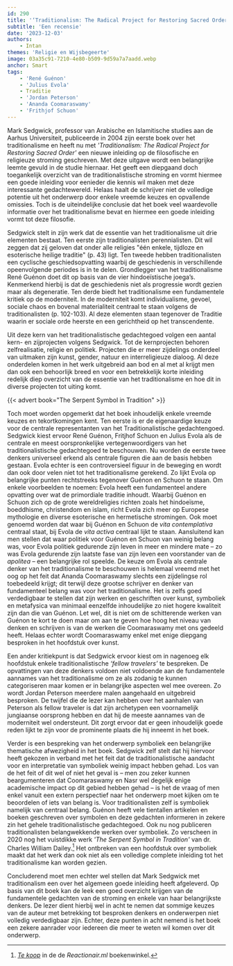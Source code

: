 ```yaml
---
id: 290
title: '‘Traditionalism: The Radical Project for Restoring Sacred Order’'
subtitle: 'Een recensie'
date: '2023-12-03'
authors:
    - Intan
themes: 'Religie en Wijsbegeerte'
image: 03a35c91-7210-4e80-b509-9d59a7a7aadd.webp
anchor: Smart
tags:
    - 'René Guénon'
    - 'Julius Evola'
    - Traditie
    - 'Jordan Peterson'
    - 'Ananda Coomaraswamy'
    - 'Frithjof Schuon'
---
```


Mark Sedgwick, professor van Arabische en Islamitische studies aan de Aarhus Universiteit, publiceerde in 2004 zijn eerste boek over het traditionalisme en heeft nu met *'Traditionalism: The Radical Project for Restoring Sacred Order'* een nieuwe inleiding op de filosofische en religieuze stroming geschreven. Met deze uitgave wordt een belangrijke leemte gevuld in de studie hiernaar. Het geeft een diepgaand doch toegankelijk overzicht van de traditionalistische stroming en vormt hiermee een goede inleiding voor eenieder die kennis wil maken met deze interessante gedachtewereld. Helaas haalt de schrijver niet de volledige potentie uit het onderwerp door enkele vreemde keuzes en opvallende omissies. Toch is de uiteindelijke conclusie dat het boek veel waardevolle informatie over het traditionalisme bevat en hiermee een goede inleiding vormt tot deze filosofie.

Sedgwick stelt in zijn werk dat de essentie van het traditionalisme uit drie elementen bestaat. Ten eerste zijn traditionalisten perennialisten. Dit wil zeggen dat zij geloven dat onder alle religies "één enkele, tijdloze en esoterische heilige traditie" (p. 43) ligt. Ten tweede hebben traditionalisten een cyclische geschiedsopvatting waarbij de geschiedenis in verschillende opeenvolgende periodes is in te delen. Grondlegger van het traditionalisme René Guénon doet dit op basis van de vier hindoeïstische joega’s. Kenmerkend hierbij is dat de geschiedenis niet als progressie wordt gezien maar als degeneratie. Ten derde biedt het traditionalisme een fundamentele kritiek op de moderniteit. In de moderniteit komt individualisme, gevoel, sociale chaos en bovenal materialiteit centraal te staan volgens de traditionalisten (p. 102-103). Al deze elementen staan tegenover de Traditie waarin er sociale orde heerste en een gerichtheid op het transcendente.

Uit deze kern van het traditionalistische gedachtegoed volgen een aantal kern- en zijprojecten volgens Sedgwick. Tot de kernprojecten  behoren zelfrealisatie, religie en politiek. Projecten die er meer zijdelings onderdeel van uitmaken zijn kunst, gender, natuur en interreligieuze dialoog. Al deze onderdelen komen in het werk uitgebreid aan bod en al met al krijgt men dan ook een behoorlijk breed en voor een betrekkelijk korte inleiding redelijk diep overzicht van de essentie van het traditionalisme en hoe dit in diverse projecten tot uiting komt.

{{< advert book="The Serpent Symbol in Tradition" >}}

Toch moet worden opgemerkt dat het boek inhoudelijk enkele vreemde keuzes en tekortkomingen kent. Ten eerste is er de eigenaardige keuze voor de centrale representanten van het Traditionalistische gedachtengoed. Sedgwick kiest ervoor René Guénon, Fritjhof Schuon en Julius Evola als de centrale en meest oorspronkelijke vertegenwoordigers van het traditionalistische gedachtegoed te beschouwen. Nu worden de eerste twee denkers universeel erkend als centrale figuren die aan de basis hebben gestaan. Evola echter is een controversieel figuur in de beweging en wordt dan ook door velen niet tot het traditionalisme gerekend. Zo lijkt Evola op belangrijke punten rechtstreeks tegenover Guénon en Schuon te staan. Om enkele voorbeelden te noemen: Evola heeft een fundamenteel andere opvatting over wat de primordiale traditie inhoudt. Waarbij Guénon en Schuon zich op de grote wereldreligies richten zoals het hindoeïsme, boeddhisme, christendom en islam, richt Evola zich meer op Europese mythologie en diverse esoterische en hermetische stromingen. Ook moet genoemd worden dat waar bij Guénon en Schuon de *vita contemplativa* centraal staat, bij Evola de *vita activa* centraal lijkt te staan. Aansluitend kan men stellen dat waar politiek voor Guénon en Schuon van weinig belang was, voor Evola politiek gedurende zijn leven in meer en mindere mate – zo was Evola gedurende zijn laatste fase van zijn leven een voorstander van de *apolitea* – een belangrijke rol speelde. De keuze om Evola als centrale denker van het traditionalisme te beschouwen is helemaal vreemd met het oog op het feit dat Ananda Coomaraswamy slechts een zijdelingse rol toebedeeld krijgt; dit terwijl deze grootse schrijver en denker van fundamenteel belang was voor het traditionalisme. Het is zelfs goed verdedigbaar te stellen dat zijn werken en geschriften over kunst, symboliek en metafysica van minimaal eenzelfde inhoudelijke zo niet hogere kwaliteit zijn dan die van Guénon. Let wel, dit is niet om de schitterende werken van Guénon te kort te doen maar om aan te geven hoe hoog het niveau van denken en schrijven is van de werken die Coomaraswamy met ons gedeeld heeft. Helaas echter wordt Coomaraswamy enkel met enige diepgang besproken in het hoofdstuk over kunst. 

Een ander kritiekpunt is dat Sedgwick ervoor kiest om in nagenoeg elk hoofdstuk enkele traditionalistische *‘fellow travelers’* te bespreken. De opvattingen van deze denkers voldoen niet voldoende aan de fundamentele aannames van het traditionalisme om ze als zodanig te kunnen categoriseren maar komen er in belangrijke aspecten wel mee overeen. Zo wordt Jordan Peterson meerdere malen aangehaald en uitgebreid besproken. De twijfel die de lezer kan hebben over het aanhalen van Peterson als fellow traveler is dat zijn archetypen een voornamelijk jungiaanse oorsprong hebben en dat hij de meeste aannames van de moderniteit wel ondersteunt. Dit zorgt ervoor dat er geen inhoudelijk goede reden lijkt te zijn voor de prominente plaats die hij inneemt in het boek.

Verder is een bespreking van het onderwerp symboliek een belangrijke thematische afwezigheid in het boek. Sedgwick zelf stelt dat hij hiervoor heeft gekozen in verband met het feit dat de traditionalistische aandacht voor en interpretatie van symboliek weinig impact hebben gehad. Los van de het feit of dit wel of niet het geval is – men zou zeker kunnen beargumenteren dat Coomaraswamy en Nasr wel degelijk enige academische impact op dit gebied hebben gehad – is het de vraag of men enkel vanuit een extern perspectief naar het onderwerp moet kijken om te beoordelen of iets van belang is. Voor traditionalisten zelf is symboliek namelijk van centraal belang. Guénon heeft vele tientallen artikelen en boeken geschreven over symbolen en deze gedachten informeren in zekere zin het gehele traditionalistische gedachtegoed. Ook nu nog publiceren traditionalisten belangwekkende werken over symboliek. Zo verscheen in 2020 nog het vuistdikke werk *'The Serpent Symbol in Tradition'* van dr. Charles William Dailey.[^1] Het ontbreken van een hoofdstuk over symboliek maakt dat het werk dan ook niet als een volledige complete inleiding tot het traditionalisme kan worden gezien.

Concluderend moet men echter wel stellen dat Mark Sedgwick met traditionalism een over het algemeen goede inleiding heeft afgeleverd. Op basis van dit boek kan de leek een goed overzicht krijgen van de fundamentele gedachten van de stroming en enkele van haar belangrijkste denkers. De lezer dient hierbij wel in acht te nemen dat sommige keuzes van de auteur met betrekking tot besproken denkers en onderwerpen niet volledig verdedigbaar zijn. Echter, deze punten in acht nemend is het boek een zekere aanrader voor iedereen die meer te weten wil komen over dit onderwerp.


[^1]: *[Te koop](https://reactionair.nl/winkel/producten/the-serpent-symbol-in-tradition/)* in de de *Reactionair.ml* boekenwinkel.
